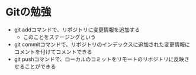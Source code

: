 # Gitの勉強
- git addコマンドで、リポジトリに変更情報を追加する
    - このことをステージングという
- git commitコマンドで、リポジトリのインデックスに追加された変更情報にコメントを付けてコメントできる
- git pushコマンドで、ローカルのコミットをリモートのリポジトリに反映させることができる
